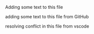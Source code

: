 Adding some text to this file

adding some text to this file from GitHub

resolving conflict in this file from vscode